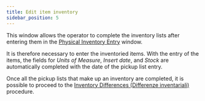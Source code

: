 ```yaml
---
title: Edit item inventory
sidebar_position: 5
---
```


This window allows the operator to complete the inventory lists after entering them in the [Physical Inventory Entry](/docs/logistics/physical-inventory/inventory-management/insert-physical-inventory) window.

It is therefore necessary to enter the inventoried items. With the entry of the items, the fields for *Units of Measure*, *Insert date*, and *Stock* are automatically completed with the date of the pickup list entry.

Once all the pickup lists that make up an inventory are completed, it is possible to proceed to the [Inventory Differences (Differenze inventariali)](/docs/logistics/physical-inventory/stock-difference) procedure.